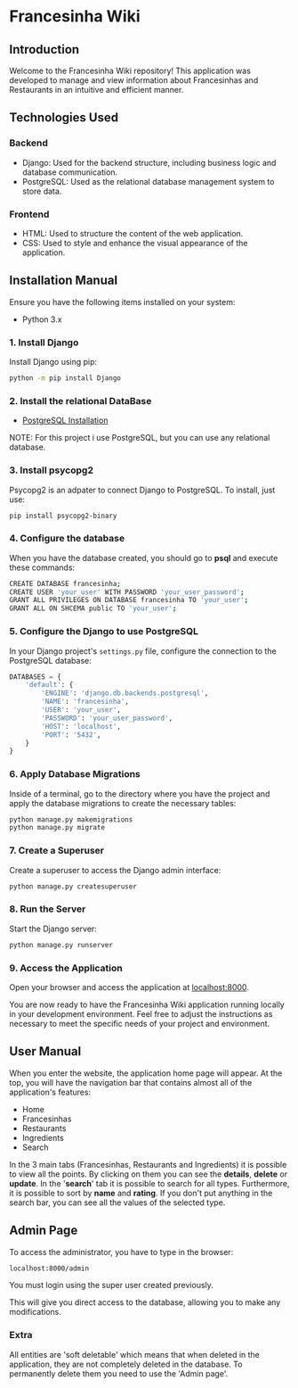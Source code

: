 
# Francesinha Wiki

## Introduction
Welcome to the Francesinha Wiki repository! This application was developed to manage and view information about Francesinhas and Restaurants in an intuitive and efficient manner.

## Technologies Used
### Backend
- Django: Used for the backend structure, including business logic and database communication.
- PostgreSQL: Used as the relational database management system to store data.
### Frontend
- HTML: Used to structure the content of the web application.
- CSS: Used to style and enhance the visual appearance of the application.

## Installation Manual

Ensure you have the following items installed on your system:
- Python 3.x

### 1. Install Django

Install Django using pip:

```bash
python -m pip install Django
```

### 2. Install the relational DataBase

- [PostgreSQL Installation](https://www.postgresql.org/download/)

NOTE: For this project i use PostgreSQL, but you can use any relational database.

### 3. Install psycopg2

Psycopg2 is an adpater to connect Django to PostgreSQL. To install, just use:

```bash
pip install psycopg2-binary
```

### 4. Configure the database

When you have the database created, you should go to **psql** and execute these commands:

```bash
CREATE DATABASE francesinha;
CREATE USER 'your_user' WITH PASSWORD 'your_user_password';
GRANT ALL PRIVILEGES ON DATABASE francesinha TO 'your_user';
GRANT ALL ON SHCEMA public TO 'your_user';
```

### 5. Configure the Django to use PostgreSQL

In your Django project's `settings.py` file, configure the connection to the PostgreSQL database:

```python
DATABASES = {
    'default': {
        'ENGINE': 'django.db.backends.postgresql',
        'NAME': 'francesinha',
        'USER': 'your_user',
        'PASSWORD': 'your_user_password',
        'HOST': 'localhost',
        'PORT': '5432',
    }
}
```

### 6. Apply Database Migrations

Inside of a terminal, go to the directory where you have the project and apply the database migrations to create the necessary tables:

```bash
python manage.py makemigrations
python manage.py migrate
```

### 7. Create a Superuser

Create a superuser to access the Django admin interface:

```bash
python manage.py createsuperuser
```

### 8. Run the Server

Start the Django server:

```bash
python manage.py runserver
```

### 9. Access the Application

Open your browser and access the application at [localhost:8000](http://localhost:8000).


You are now ready to have the Francesinha Wiki application running locally in your development environment. Feel free to adjust the instructions as necessary to meet the specific needs of your project and environment.

## User Manual

When you enter the website, the application home page will appear. At the top, you will have the navigation bar that contains almost all of the application's features:

- Home
- Francesinhas
- Restaurants
- Ingredients
- Search

In the 3 main tabs (Francesinhas, Restaurants and Ingredients) it is possible to view all the points. By clicking on them you can see the **details**, **delete** or **update**. In the '**search**' tab it is possible to search for all types. Furthermore, it is possible to sort by **name** and **rating**. If you don't put anything in the search bar, you can see all the values ​​of the selected type.

## Admin Page

To access the administrator, you have to type in the browser:

```bash
localhost:8000/admin
```
You must login using the super user created previously.

This will give you direct access to the database, allowing you to make any modifications.

### Extra

All entities are 'soft deletable' which means that when deleted in the application, they are not completely deleted in the database. To permanently delete them you need to use the 'Admin page'.
